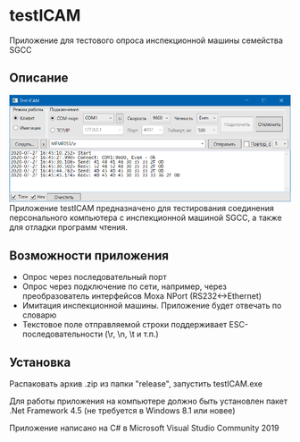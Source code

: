 ﻿# testICAM 
Приложение для тестового опроса инспекционной машины семейства SGCC

## Описание
![Главная форма приложения](https://github.com/fiskov/testICAM/blob/master/Image/mainForm.png)
Приложение testICAM предназначено для тестирования соединения персонального компьютера с инспекционной машиной SGCC, а также для отладки программ чтения.

## Возможности приложения
* Опрос через последовательный порт
* Опрос через подключение по сети, например, через преобразователь интерфейсов Moxa NPort (RS232<->Ethernet)
* Имитация инспекционной машины. Приложение будет отвечать по словарю
* Текстовое поле отправляемой строки поддерживает ESC-последовательности (\r, \n, \t и т.п.) 

## Установка
Распаковать архив .zip из папки "release", запустить testICAM.exe

Для работы приложения на компьютере должно быть установлен пакет .Net Framework 4.5 (не требуется в Windows 8.1 или новее)

Приложение написано на C# в Microsoft Visual Studio Community 2019
